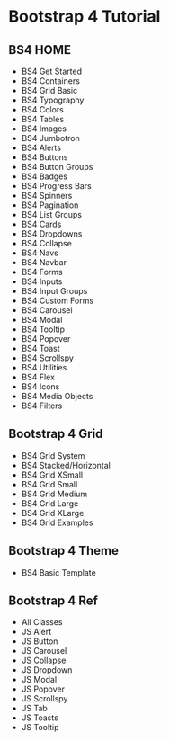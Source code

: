 # Bootstrap 4 Tutorial

## BS4 HOME

* BS4 Get Started
* BS4 Containers
* BS4 Grid Basic
* BS4 Typography
* BS4 Colors
* BS4 Tables
* BS4 Images
* BS4 Jumbotron
* BS4 Alerts
* BS4 Buttons
* BS4 Button Groups
* BS4 Badges
* BS4 Progress Bars
* BS4 Spinners
* BS4 Pagination
* BS4 List Groups
* BS4 Cards
* BS4 Dropdowns
* BS4 Collapse
* BS4 Navs
* BS4 Navbar
* BS4 Forms
* BS4 Inputs
* BS4 Input Groups
* BS4 Custom Forms
* BS4 Carousel
* BS4 Modal
* BS4 Tooltip
* BS4 Popover
* BS4 Toast
* BS4 Scrollspy
* BS4 Utilities
* BS4 Flex
* BS4 Icons
* BS4 Media Objects
* BS4 Filters

## Bootstrap 4 Grid

* BS4 Grid System
* BS4 Stacked/Horizontal
* BS4 Grid XSmall
* BS4 Grid Small
* BS4 Grid Medium
* BS4 Grid Large
* BS4 Grid XLarge
* BS4 Grid Examples

## Bootstrap 4 Theme

* BS4 Basic Template

## Bootstrap 4 Ref

* All Classes
* JS Alert
* JS Button
* JS Carousel
* JS Collapse
* JS Dropdown
* JS Modal
* JS Popover
* JS Scrollspy
* JS Tab
* JS Toasts
* JS Tooltip
